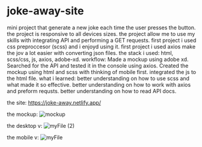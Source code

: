 # joke-away-site
mini project that generate a new joke each time the user presses the button.
the project is responsive to all devices sizes.
the project allow me to use my skills with integrating API and performing a GET requests.
first project i used css preproccesor (scss) and i enjoyd using it.
first project i used axios make the jov a lot easier with converting json files.
the stack i used: html, scss/css, js, axios, adobe-xd.
workflow:
Made a mockup using adobe xd.
Searched for the API and tested it in the console using axios.
Created the mockup using html and scss with thinking of mobile first.
integrated the js to the html file.
what i learned:
better understanding on how to use scss and what made it so effective.
better understanding on how to work with axios and preform requsts.
better understanding on how to read API docs.


the site:
https://joke-away.netlify.app/

the mockup:
![mockup](https://user-images.githubusercontent.com/73761063/97835328-91d87200-1ce2-11eb-92d7-6fb5f4416042.png)

the desktop v:
![myFile (2)](https://user-images.githubusercontent.com/73761063/97836153-52ab2080-1ce4-11eb-9d11-a8ebb3116335.gif)

the mobile v:
![myFile](https://user-images.githubusercontent.com/73761063/97836161-56d73e00-1ce4-11eb-9620-3fd42bba456e.gif)
